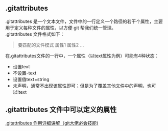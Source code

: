 ## .gitattributes
.gitattributes 是一个文本文件，文件中的一行定义一个路径的若干个属性，主要用于定义每种文件的属性，以方便 git 帮我们统一管理。<br />.gitattributes 文件格式如下：
> 要匹配的文件模式 属性1 属性2 ...

在.gitattributes文件的一行中，一个属性（以text属性为例）可能有4种状态：

- 设置text
- 不设置-text
- 设置值text=string
- 未声明，通常不出现该属性即可；但是为了覆盖其他文件中的声明，也可以!text
## .gitattributes 文件中可以定义的属性
[.gitattributes 作用详细讲解（git大佬必会技能)](https://blog.csdn.net/qq_35425070/article/details/106883833)

